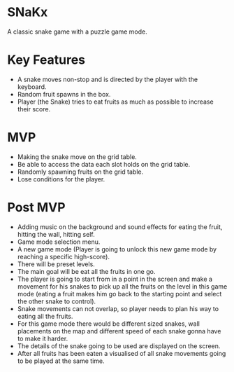 

# SNaKx
A classic snake game with a puzzle game mode.

# Key Features
- A snake moves non-stop and is directed by the player with the keyboard.
- Random fruit spawns in the box.
- Player (the Snake) tries to eat fruits as much as possible to increase their score.
# MVP
- Making the snake move on the grid table.
- Be able to access the data each slot holds on the grid table.
- Randomly spawning fruits on the grid table.
- Lose conditions for the player.
# Post MVP
- Adding music on the background and sound effects for eating the fruit, hitting the wall, hitting self.
- Game mode selection menu.
- A new game mode (Player is going to unlock this new game mode by reaching a specific high-score).
- There will be preset levels.
- The main goal will be eat all the fruits in one go.
- The player is going to start from in a point in the screen and make a movement for his snakes to pick up all the fruits on the level in this game mode (eating a fruit makes him go back to the starting point and select the other snake to control).
- Snake movements can not overlap, so player needs to plan his way to eating all the fruits.
- For this game mode there would be different sized snakes, wall placements on the map and different speed of each snake gonna have to make it harder.
- The details of the snake going to be used are displayed on the screen.
- After all fruits has been eaten a visualised of all snake movements going to be played at the same time.
